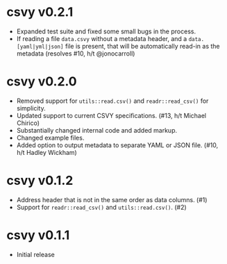 # csvy v0.2.1

 * Expanded test suite and fixed some small bugs in the process.
 * If reading a file `data.csvy` without a metadata header, and a `data.[yaml|yml|json]` file
   is present, that will be automatically read-in as the metadata (resolves #10, h/t @jonocarroll)

# csvy v0.2.0

 * Removed support for `utils::read.csv()` and `readr::read_csv()` for simplicity.
 * Updated support to current CSVY specifications. (#13, h/t Michael Chirico)
 * Substantially changed internal code and added markup.
 * Changed example files.
 * Added option to output metadata to separate YAML or JSON file. (#10, h/t Hadley Wickham)

# csvy v0.1.2

 * Address header that is not in the same order as data columns. (#1)
 * Support for `readr::read_csv()` and `utils::read.csv()`. (#2)

# csvy v0.1.1

 * Initial release
